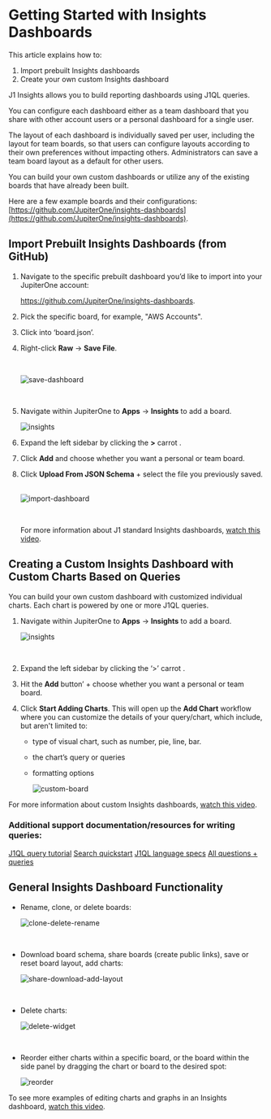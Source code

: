 # Getting Started with Insights Dashboards

This article explains how to:

1. Import prebuilt Insights dashboards
2. Create your own custom Insights dashboard

J1 Insights allows you to build reporting dashboards using J1QL queries.

You can configure each dashboard either as a team dashboard that you share with other account users or a personal dashboard for a single user. 

The layout of each dashboard is individually saved per user, including the layout for team boards, so that  users can configure layouts according to their own preferences without impacting others. Administrators can save a team board layout as a default for other users.

You can build your own custom dashboards or utilize any of the existing boards that have already been built.

Here are a few example boards and their configurations: [https://github.com/JupiterOne/insights-dashboards](https://github.com/JupiterOne/insights-dashboards).

## Import Prebuilt Insights Dashboards (from GitHub)

1. Navigate to the specific prebuilt dashboard you’d like to import into your JupiterOne account:

   <https://github.com/JupiterOne/insights-dashboards>.

2. Pick the specific board, for example, "AWS Accounts".

3. Click into ‘board.json’.

4. Right-click **Raw** -> **Save File**.

   ​

   ![save-dashboard](../assets/save-dashboard.gif)

   ​

5. Navigate within JupiterOne to **Apps** -> **Insights** to add a board.
   ​

   ![insights](../assets/insights.png)

6. Expand the left sidebar by clicking the **>** carrot .

7. Click **Add** and choose whether you want a personal or team board.

8. Click **Upload From JSON Schema** + select the file you previously saved.
   ​

   ![import-dashboard](../assets/import-dashboard.gif)

   ​

   For more information about J1 standard Insights dashboards, [watch this video](https://try.jupiterone.com/blog/video-how-to-modify-out-of-the-box-dashboards).

## Creating a Custom Insights Dashboard with Custom Charts Based on Queries

You can build your own custom dashboard with customized individual charts. Each chart is powered by one or more J1QL queries.

1. Navigate within JupiterOne to **Apps** -> **Insights** to add a board.
   ​

   ![insights](../assets/insights.png)

   ​

2. Expand the left sidebar by clicking the ‘>’ carrot .

3. Hit the **Add** button’ + choose whether you want a personal or team board.

4. Click **Start Adding Charts**. This will open up the **Add Chart** workflow where you can customize the details of your query/chart, which include, but aren't limited to:

   - type of visual chart, such as number, pie, line, bar.
   - the chart’s query or queries
   - formatting options 
     ​

     ![custom-board](../assets/custom-board.gif)

For more information about custom Insights dashboards, [watch this video](https://try.jupiterone.com/blog/how-to-create-customized-dashboards).

### Additional support documentation/resources for writing queries:

[J1QL query tutorial](../jupiterOne-query-language_(J1QL)/tutorial-j1ql.md)
[Search quickstart](../getting-started_and-admin/quickstart-search.md)
[J1QL language specs](../jupiterOne-query-language_(J1QL)/jupiterOne-query-language.md)
[All questions + queries](https://ask.us.jupiterone.io/filter?tagFilter=all)

## General Insights Dashboard Functionality 

- Rename, clone, or delete boards:
  ​

  ![clone-delete-rename](../assets/clone-delete-rename.png)

  ​

- Download board schema, share boards (create public links), save or reset board layout, add charts:
  ​

  ![share-download-add-layout](../assets/share-download-add-layout.png)

  ​

- Delete charts:
  ​

  ![delete-widget](../assets/delete-widget.png)

  ​

- Reorder either charts within a specific board, or the board within the side panel by dragging the chart or board to the desired spot:
  ​

  ![reorder](../assets/reorder.gif)



To see more examples of editing charts and graphs in an Insights dashboard, [watch this video](https://try.jupiterone.com/blog/how-to-use-charts-and-graphs-widgets).

